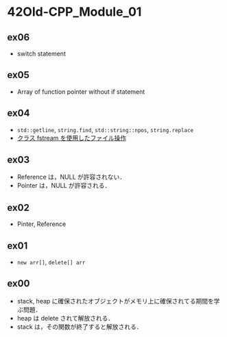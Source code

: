 # 42Old-CPP_Module_01

## ex06
- switch statement

## ex05
- Array of function pointer without if statement

## ex04
- `std::getline`, `string.find`, `std::string::npos`, `string.replace`
- [クラス fstream を使用したファイル操作](https://docs.oracle.com/cd/E19957-01/805-7889/z4000016dc674/index.html)

## ex03
- Reference は，NULL が許容されない．
- Pointer は，NULL が許容される．

## ex02
- Pinter, Reference

## ex01
- `new arr[]`, `delete[] arr`

## ex00
- stack, heap に確保されたオブジェクトがメモリ上に確保されてる期間を学ぶ問題．
- heap は delete されて解放される．
- stack は，その関数が終了すると解放される．
